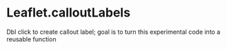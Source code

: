 # Leaflet.calloutLabels
Dbl click to create callout label; goal is to turn this experimental code into a reusable function

